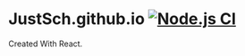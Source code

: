 # JustSch.github.io [![Node.js CI](https://github.com/JustSch/JustSch.github.io/actions/workflows/node.js.yml/badge.svg)](https://github.com/JustSch/JustSch.github.io/actions/workflows/node.js.yml)

Created With React.
